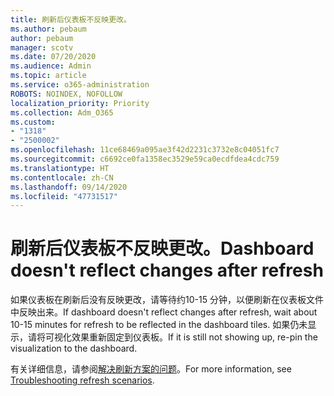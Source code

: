 ```yaml
---
title: 刷新后仪表板不反映更改。
ms.author: pebaum
author: pebaum
manager: scotv
ms.date: 07/20/2020
ms.audience: Admin
ms.topic: article
ms.service: o365-administration
ROBOTS: NOINDEX, NOFOLLOW
localization_priority: Priority
ms.collection: Adm_O365
ms.custom:
- "1318"
- "2500002"
ms.openlocfilehash: 11ce68469a095ae3f42d2231c3732e8c04051fc7
ms.sourcegitcommit: c6692ce0fa1358ec3529e59ca0ecdfdea4cdc759
ms.translationtype: HT
ms.contentlocale: zh-CN
ms.lasthandoff: 09/14/2020
ms.locfileid: "47731517"
---
```

# <a name="dashboard-doesnt-reflect-changes-after-refresh"></a><span data-ttu-id="ee279-102">刷新后仪表板不反映更改。</span><span class="sxs-lookup"><span data-stu-id="ee279-102">Dashboard doesn't reflect changes after refresh</span></span>

<span data-ttu-id="ee279-103">如果仪表板在刷新后没有反映更改，请等待约10-15 分钟，以便刷新在仪表板文件中反映出来。</span><span class="sxs-lookup"><span data-stu-id="ee279-103">If dashboard doesn't reflect changes after refresh, wait about 10-15 minutes for refresh to be reflected in the dashboard tiles.</span></span> <span data-ttu-id="ee279-104">如果仍未显示，请将可视化效果重新固定到仪表板。</span><span class="sxs-lookup"><span data-stu-id="ee279-104">If it is still not showing up, re-pin the visualization to the dashboard.</span></span>

<span data-ttu-id="ee279-105">有关详细信息，请参阅[解决刷新方案的问题](https://docs.microsoft.com/power-bi/refresh-troubleshooting-refresh-scenarios)。</span><span class="sxs-lookup"><span data-stu-id="ee279-105">For more information, see [Troubleshooting refresh scenarios](https://docs.microsoft.com/power-bi/refresh-troubleshooting-refresh-scenarios).</span></span>
